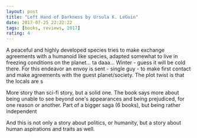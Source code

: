 ```yaml
---
layout: post
title: "Left Hand of Darkness by Ursula K. LeGuin"
date: 2017-07-25 22:22:22
tags: [books, reviews, 2017]
rating: 4
---
```

A peaceful and highly developed species tries to make exchange agreements with a humanoid like species, adapted somewhat to live in freezing conditions on the planet... ta daaa... Winter - guess it will be cold there.
For this endeavor an envoy is sent - single guy - to make first contact and make agreements with the guest planet/society. The plot twist is that the locals are s

More story than sci-fi story, but a solid one. The book says more about being unable to see beyond one's appearances and being prejudiced, for one reason or another.
Part of a bigger saga (6 books), but being rather independent

And this is not only a story about politics, or humanity, but a story about human aspirations and traits as well.
